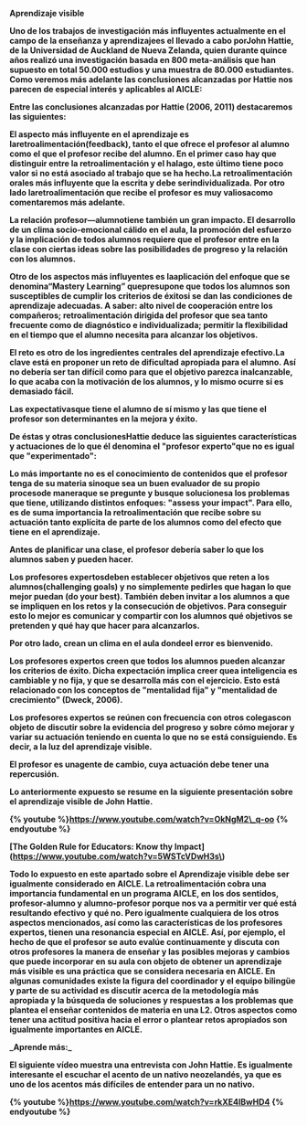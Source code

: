 **Aprendizaje visible**



**Uno de los trabajos de investigación más influyentes actualmente en el campo de la enseñanza y aprendizajees el llevado a cabo porJohn Hattie, de la Universidad de Auckland de Nueva Zelanda, quien durante quince años realizó una investigación basada en 800 meta-análisis que han supuesto en total 50.000 estudios y una muestra de 80.000 estudiantes. Como veremos más adelante las conclusiones alcanzadas por Hattie nos parecen de especial interés y aplicables al AICLE:**



**Entre las conclusiones alcanzadas por Hattie \(2006, 2011\) destacaremos las siguientes:**



**El aspecto más influyente en el aprendizaje es laretroalimentación\(feedback\), tanto el que ofrece el profesor al alumno como el que el profesor recibe del alumno. En el primer caso hay que distinguir entre la retroalimentación y el halago, este último tiene poco valor si no está asociado al trabajo que se ha hecho.La retroalimentación orales más influyente que la escrita y debe serindividualizada. Por otro lado laretroalimentación que recibe el profesor es muy valiosacomo comentaremos más adelante.**

**La relación profesor—alumnotiene también un gran impacto. El desarrollo de un clima socio-emocional cálido en el aula, la promoción del esfuerzo y la implicación de todos alumnos requiere que el profesor entre en la clase con ciertas ideas sobre las posibilidades de progreso y la relación con los alumnos.**

**Otro de los aspectos más influyentes es laaplicación del enfoque que se denomina“Mastery Learning” quepresupone que todos los alumnos son susceptibles de cumplir los criterios de éxitosi se dan las condiciones de aprendizaje adecuadas. A saber: alto nivel de cooperación entre los compañeros; retroalimentación dirigida del profesor que sea tanto frecuente como de diagnóstico e individualizada; permitir la flexibilidad en el tiempo que el alumno necesita para alcanzar los objetivos.**

**El reto es otro de los ingredientes centrales del aprendizaje efectivo.La clave está en proponer un reto de dificultad apropiada para el alumno. Así no debería ser tan difícil como para que el objetivo parezca inalcanzable, lo que acaba con la motivación de los alumnos, y lo mismo ocurre si es demasiado fácil.**

**Las expectativasque tiene el alumno de sí mismo y las que tiene el profesor son determinantes en la mejora y éxito.**



**De éstas y otras conclusionesHattie deduce las siguientes características y actuaciones de lo que él denomina el "profesor experto"que no es igual que "experimentado":**



**Lo más importante no es el conocimiento de contenidos que el profesor tenga de su materia sinoque sea un buen evaluador de su propio procesode maneraque se pregunte y busque solucionesa los problemas que tiene, utilizando distintos enfoques: "assess your impact". Para ello, es de suma importancia la retroalimentación que recibe sobre su actuación tanto explícita de parte de los alumnos como del efecto que tiene en el aprendizaje.**

**Antes de planificar una clase, el profesor debería saber lo que los alumnos saben y pueden hacer.**

**Los profesores expertosdeben establecer objetivos que reten a los alumnos\(challenging goals\) y no simplemente pedirles que hagan lo que mejor puedan \(do your best\). También deben invitar a los alumnos a que se impliquen en los retos y la consecución de objetivos. Para conseguir esto lo mejor es comunicar y compartir con los alumnos qué objetivos se pretenden y qué hay que hacer para alcanzarlos.**

**Por otro lado, crean un clima en el aula dondeel error es bienvenido.**

**Los profesores expertos creen que todos los alumnos pueden alcanzar los criterios de éxito. Dicha expectación implica creer quea inteligencia es cambiable y no fija, y que se desarrolla más con el ejercicio. Esto está relacionado con los conceptos de "mentalidad fija" y "mentalidad de crecimiento" \(Dweck, 2006\).**

**Los profesores expertos se reúnen con frecuencia con otros colegascon objeto de discutir sobre la evidencia del progreso y sobre cómo mejorar y variar su actuación teniendo en cuenta lo que no se está consiguiendo. Es decir, a la luz del aprendizaje visible.**

**El profesor es unagente de cambio, cuya actuación debe tener una repercusión.**



**Lo anteriormente expuesto se resume en la siguiente presentación sobre el aprendizaje visible de John Hattie.**



**{% youtube %}https://www.youtube.com/watch?v=OkNgM2\_q-oo {% endyoutube %}**



**\[The Golden Rule for Educators: Know thy Impact\]\(https://www.youtube.com/watch?v=5WSTcVDwH3s\)**



**Todo lo expuesto en este apartado sobre el Aprendizaje visible debe ser igualmente considerado en AICLE. La retroalimentación cobra una importancia fundamental en un programa AICLE, en los dos sentidos, profesor-alumno y alumno-profesor porque nos va a permitir ver qué está resultando efectivo y qué no. Pero igualmente cualquiera de los otros aspectos mencionados, así como las características de los profesores expertos, tienen una resonancia especial en AICLE. Así, por ejemplo, el hecho de que el profesor se auto evalúe continuamente y discuta con otros profesores la manera de enseñar y las posibles mejoras y cambios que puede incorporar en su aula con objeto de obtener un aprendizaje más visible es una práctica que se considera necesaria en AICLE. En algunas comunidades existe la figura del coordinador y el equipo bilingüe y parte de su actividad es discutir acerca de la metodología más apropiada y la búsqueda de soluciones y respuestas a los problemas que plantea el enseñar contenidos de materia en una L2. Otros aspectos como tener una actitud positiva hacia el error o plantear retos apropiados son igualmente importantes en AICLE.**



**\_Aprende más:\_**



**El siguiente vídeo muestra una entrevista con John Hattie. Es igualmente interesante el escuchar el acento de un nativo neozelandés, ya que es uno de los acentos más difíciles de entender para un no nativo.**



**{% youtube %}https://www.youtube.com/watch?v=rkXE4lBwHD4 {% endyoutube %}**

  


